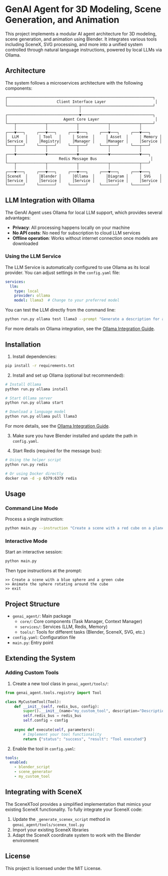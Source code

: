 # GenAI Agent for 3D Modeling, Scene Generation, and Animation

This project implements a modular AI agent architecture for 3D modeling, scene generation, and animation using Blender. It integrates various tools including SceneX, SVG processing, and more into a unified system controlled through natural language instructions, powered by local LLMs via Ollama.

## Architecture

The system follows a microservices architecture with the following components:

```
┌─────────────────────────────────────────────────────────────────┐
│                      Client Interface Layer                      │
└────────────────────────────────┬────────────────────────────────┘
                                 │
┌────────────────────────────────▼────────────────────────────────┐
│                         Agent Core Layer                         │
└───┬─────────────┬─────────────┬─────────────┬─────────────┬─────┘
    │             │             │             │             │
┌───▼───┐     ┌───▼───┐     ┌───▼───┐     ┌───▼───┐     ┌───▼───┐
│  LLM   │     │ Tool   │     │ Scene  │     │ Asset  │     │ Memory │
│Service │     │Registry│     │Manager │     │Manager │     │Service │
└───┬───┘     └───┬───┘     └───┬───┘     └───┬───┘     └───┬───┘
    │             │             │             │             │
┌───▼─────────────▼─────────────▼─────────────▼─────────────▼───┐
│                       Redis Message Bus                        │
└───┬─────────────┬─────────────┬─────────────┬─────────────┬───┘
    │             │             │             │             │
┌───▼───┐     ┌───▼───┐     ┌───▼───┐     ┌───▼───┐     ┌───▼───┐
│SceneX  │     │Blender │     │Ollama  │     │Diagram │     │ SVG    │
│Service │     │Service │     │Service │     │Service │     │Service │
└───────┘     └───────┘     └───────┘     └───────┘     └───────┘
```

## LLM Integration with Ollama

The GenAI Agent uses Ollama for local LLM support, which provides several advantages:

- **Privacy**: All processing happens locally on your machine
- **No API costs**: No need for subscription to cloud LLM services
- **Offline operation**: Works without internet connection once models are downloaded

### Using the LLM Service

The LLM Service is automatically configured to use Ollama as its local provider. You can adjust settings in the `config.yaml` file:

```yaml
services:
  llm:
    type: local
    provider: ollama
    model: llama3  # Change to your preferred model
```

You can test the LLM directly from the command line:

```bash
python run.py ollama test llama3 --prompt "Generate a description for a mountain landscape scene"
```

For more details on Ollama integration, see the [Ollama Integration Guide](docs/ollama_integration.md).

## Installation

1. Install dependencies:

```bash
pip install -r requirements.txt
```

2. Install and set up Ollama (optional but recommended):

```bash
# Install Ollama
python run.py ollama install

# Start Ollama server
python run.py ollama start

# Download a language model
python run.py ollama pull llama3
```

For more details, see the [Ollama Integration Guide](docs/ollama_integration.md).

3. Make sure you have Blender installed and update the path in `config.yaml`.

4. Start Redis (required for the message bus):

```bash
# Using the helper script
python run.py redis

# Or using Docker directly
docker run -d -p 6379:6379 redis
```

## Usage

### Command Line Mode

Process a single instruction:

```bash
python main.py --instruction "Create a scene with a red cube on a plane"
```

### Interactive Mode

Start an interactive session:

```bash
python main.py
```

Then type instructions at the prompt:

```
>> Create a scene with a blue sphere and a green cube
>> Animate the sphere rotating around the cube
>> exit
```

## Project Structure

- `genai_agent/`: Main package
  - `core/`: Core components (Task Manager, Context Manager)
  - `services/`: Services (LLM, Redis, Memory)
  - `tools/`: Tools for different tasks (Blender, SceneX, SVG, etc.)
- `config.yaml`: Configuration file
- `main.py`: Entry point

## Extending the System

### Adding Custom Tools

1. Create a new tool class in `genai_agent/tools/`:

```python
from genai_agent.tools.registry import Tool

class MyCustomTool(Tool):
    def __init__(self, redis_bus, config):
        super().__init__(name="my_custom_tool", description="Description of what it does")
        self.redis_bus = redis_bus
        self.config = config
        
    async def execute(self, parameters):
        # Implement your tool functionality
        return {"status": "success", "result": "Tool executed"}
```

2. Enable the tool in `config.yaml`:

```yaml
tools:
  enabled:
    - blender_script
    - scene_generator
    - my_custom_tool
```

## Integrating with SceneX

The SceneXTool provides a simplified implementation that mimics your existing SceneX functionality. To fully integrate your SceneX code:

1. Update the `_generate_scenex_script` method in `genai_agent/tools/scenex_tool.py`
2. Import your existing SceneX libraries
3. Adapt the SceneX coordinate system to work with the Blender environment

## License

This project is licensed under the MIT License.

